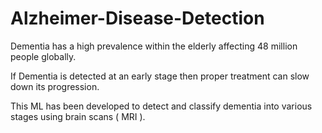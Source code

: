 # Alzheimer-Disease-Detection
Dementia has a high prevalence within the elderly affecting 48 million people globally.

If Dementia is detected at an early stage then proper treatment can slow down its progression.

This ML has been developed to detect and classify dementia into various stages using brain scans ( MRI ).
